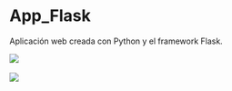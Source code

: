 # App_Flask
Aplicación web creada con Python y el framework Flask.

![](./preview1.JPG)
<br/><br/>
![](./preview2.JPG)
